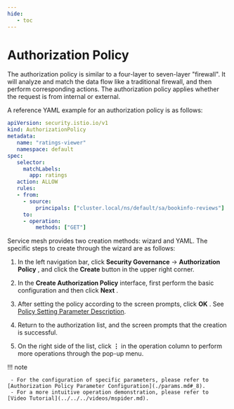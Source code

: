 ```yaml
---
hide:
   - toc
---
```


# Authorization Policy

The authorization policy is similar to a four-layer to seven-layer "firewall". It will analyze and match the data flow like a traditional firewall, and then perform corresponding actions.
The authorization policy applies whether the request is from internal or external.

A reference YAML example for an authorization policy is as follows:

```yaml
apiVersion: security.istio.io/v1
kind: AuthorizationPolicy
metadata:
   name: "ratings-viewer"
   namespace: default
spec:
   selector:
     matchLabels:
       app: ratings
   action: ALLOW
   rules:
   - from:
     - source:
         principals: ["cluster.local/ns/default/sa/bookinfo-reviews"]
     to:
     - operation:
         methods: ["GET"]
```

Service mesh provides two creation methods: wizard and YAML. The specific steps to create through the wizard are as follows:

1. In the left navigation bar, click __Security Governance__ -> __Authorization Policy__ , and click the __Create__ button in the upper right corner.

     

2. In the __Create Authorization Policy__ interface, first perform the basic configuration and then click __Next__ .

     

3. After setting the policy according to the screen prompts, click __OK__ . See [Policy Setting Parameter Description](./params.md#_10).

     

4. Return to the authorization list, and the screen prompts that the creation is successful.

     

5. On the right side of the list, click __⋮__ in the operation column to perform more operations through the pop-up menu.

     

!!! note

     - For the configuration of specific parameters, please refer to [Authorization Policy Parameter Configuration](./params.md#_8).
     - For a more intuitive operation demonstration, please refer to [Video Tutorial](../../../videos/mspider.md).
